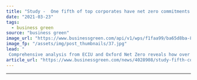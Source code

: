 ```yaml
---
title: "Study -  One fifth of top corporates have net zero commitments in place"
date: "2021-03-23"
tags: 
  - business green
source: "business green"
image_url: "https://www.businessgreen.com/api/v1/wps/f1faa99/ba65d8ba-87f5-46fc-b3da-fde3935164b2/5/oil-iw-stock-021-185x114.jpg"
image_fp: "/assets/img/post_thumbnails/37.jpg"
lead: "
 Comprehensive analysis from ECIU and Oxford Net Zero reveals how over two thirds of the global economy are covered by net zero goals ..."
article_url: "https://www.businessgreen.com/news/4028908/study-fifth-corporates-net-zero-commitments"
---
```


---
